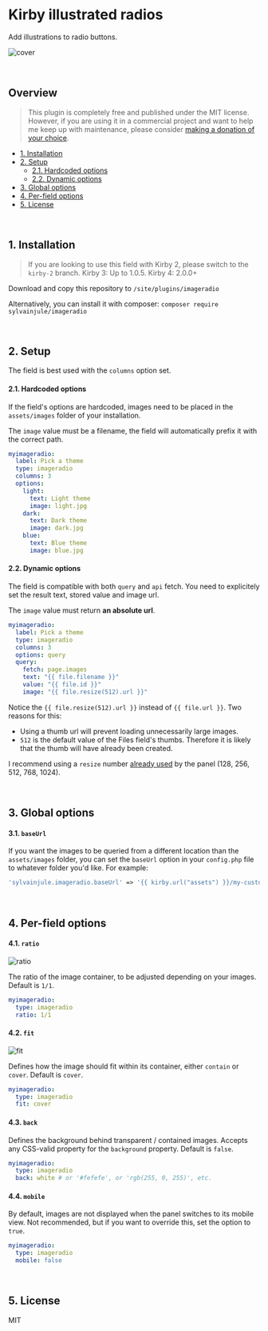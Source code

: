 # Kirby illustrated radios

Add illustrations to radio buttons.

![cover](https://user-images.githubusercontent.com/14079751/48334055-a769b280-e659-11e8-828a-09aad54ddd9f.jpg)

<br/>

## Overview

> This plugin is completely free and published under the MIT license. However, if you are using it in a commercial project and want to help me keep up with maintenance, please consider [making a donation of your choice](https://www.paypal.me/sylvainjl).

- [1. Installation](#1-installation)
- [2. Setup](#2-setup)
  * [2.1. Hardcoded options](#21-hardcoded-options)
  * [2.2. Dynamic options](#22-dynamic-options)
- [3. Global options](#3-global-options)
- [4. Per-field options](#4-per-field-options)
- [5. License](#5-license)

<br/>

## 1. Installation

> If you are looking to use this field with Kirby 2, please switch to the `kirby-2` branch.
> Kirby 3: Up to 1.0.5. Kirby 4: 2.0.0+

Download and copy this repository to ```/site/plugins/imageradio```

Alternatively, you can install it with composer: ```composer require sylvainjule/imageradio```

<br/>

## 2. Setup

The field is best used with the `columns` option set.

#### 2.1. Hardcoded options

If the field's options are hardcoded, images need to be placed in the `assets/images` folder of your installation.

The `image` value must be a filename, the field will automatically prefix it with the correct path.

```yaml
myimageradio:
  label: Pick a theme
  type: imageradio
  columns: 3
  options:
    light:
      text: Light theme
      image: light.jpg
    dark:
      text: Dark theme
      image: dark.jpg
    blue:
      text: Blue theme
      image: blue.jpg
```

#### 2.2. Dynamic options

The field is compatible with both `query` and `api` fetch. You need to explicitely set the result text, stored value and image url.

The `image` value must return **an absolute url**.

```yaml
myimageradio:
  label: Pick a theme
  type: imageradio
  columns: 3
  options: query
  query:
    fetch: page.images
    text: "{{ file.filename }}"
    value: "{{ file.id }}"
    image: "{{ file.resize(512).url }}"
```

Notice the `{{ file.resize(512).url }}` instead of `{{ file.url }}`. Two reasons for this:

- Using a thumb url will prevent loading unnecessarily large images.
- `512` is the default value of the Files field's thumbs. Therefore it is likely that the thumb will have already been created. 

I recommend using a `resize` number [already used](https://github.com/k-next/kirby/blob/a709a5728671c0b85a1f37db1d6b2a028151f013/config/api/models/File.php#L86) by the panel (128, 256, 512, 768, 1024).

<br/>

## 3. Global options

#### 3.1. `baseUrl`

If you want the images to be queried from a different location than the `assets/images` folder, you can set the `baseUrl` option in your `config.php` file to whatever folder you'd like. For example:

```php
'sylvainjule.imageradio.baseUrl' => '{{ kirby.url("assets") }}/my-custom-folder',
```

<br/>

## 4. Per-field options

#### 4.1. `ratio`

![ratio](https://user-images.githubusercontent.com/14079751/48334059-a769b280-e659-11e8-8195-9aa68da30091.jpg)

The ratio of the image container, to be adjusted depending on your images. Default is `1/1`.

```yaml
myimageradio:
  type: imageradio
  ratio: 1/1
```

#### 4.2. `fit`

![fit](https://user-images.githubusercontent.com/14079751/48334056-a769b280-e659-11e8-897a-53e371c22026.jpg)

Defines how the image should fit within its container, either `contain` or `cover`. Default is `cover`.

```yaml
myimageradio:
  type: imageradio
  fit: cover
```

#### 4.3. `back`

Defines the background behind transparent / contained images. Accepts any CSS-valid property for the `background` property. Default is `false`.

```yaml
myimageradio:
  type: imageradio
  back: white # or '#fefefe', or 'rgb(255, 0, 255)', etc.
```

#### 4.4. `mobile`

By default, images are not displayed when the panel switches to its mobile view. Not recommended, but if you want to override this, set the option to `true`.

```yaml
myimageradio:
  type: imageradio
  mobile: false
```

<br/>

## 5. License

MIT
